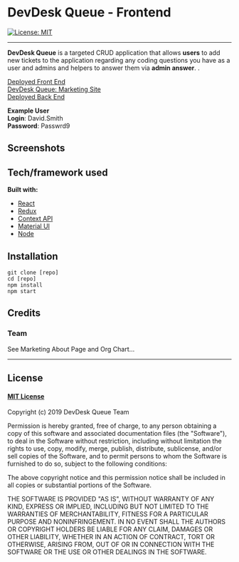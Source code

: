 # DevDesk Queue - Frontend

[![License: MIT](https://img.shields.io/badge/License-MIT-yellow.svg)](https://choosealicense.com/licenses/mit/)

---

**DevDesk Queue** is a targeted CRUD application that allows **users** to add new tickets to the application regarding any coding questions you have as a user and admins and helpers to answer them via **admin answer**. .

[Deployed Front End](https://clever-lamarr-286d79.netlify.com)
<br />
[DevDesk Queue: Marketing Site](https://flamboyant-noyce-8e4b0e.netlify.com/)
<br />
[Deployed Back End](http://devdesk-queue.surge.sh/)

**Example User**
<br />
**Login**: David.Smith
<br />
**Password**: Passwrd9

## Screenshots

## Tech/framework used

<b>Built with:</b>

- [React](https://reactjs.org/)
- [Redux](https://redux.js.org/)
- [Context API](https://reactjs.org/)
- [Material UI](https://material-ui.com)
- [Node](https://nodejs.org)
## Installation

```
git clone [repo]
cd [repo]
npm install
npm start
```

## Credits

### Team
See Marketing About Page and Org Chart...

---

## License

#### [MIT License](https://choosealicense.com/licenses/mit/)

Copyright (c) 2019 DevDesk Queue Team

Permission is hereby granted, free of charge, to any person obtaining a copy
of this software and associated documentation files (the "Software"), to deal
in the Software without restriction, including without limitation the rights
to use, copy, modify, merge, publish, distribute, sublicense, and/or sell
copies of the Software, and to permit persons to whom the Software is
furnished to do so, subject to the following conditions:

The above copyright notice and this permission notice shall be included in all
copies or substantial portions of the Software.

THE SOFTWARE IS PROVIDED "AS IS", WITHOUT WARRANTY OF ANY KIND, EXPRESS OR
IMPLIED, INCLUDING BUT NOT LIMITED TO THE WARRANTIES OF MERCHANTABILITY,
FITNESS FOR A PARTICULAR PURPOSE AND NONINFRINGEMENT. IN NO EVENT SHALL THE
AUTHORS OR COPYRIGHT HOLDERS BE LIABLE FOR ANY CLAIM, DAMAGES OR OTHER
LIABILITY, WHETHER IN AN ACTION OF CONTRACT, TORT OR OTHERWISE, ARISING FROM,
OUT OF OR IN CONNECTION WITH THE SOFTWARE OR THE USE OR OTHER DEALINGS IN THE
SOFTWARE.
